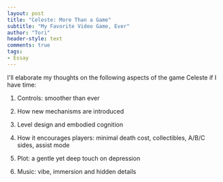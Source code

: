 ```yaml
---
layout: post
title: "Celeste: More Than a Game"
subtitle: "My Favorite Video Game, Ever"
author: "Tori"
header-style: text
comments: true
tags: 
- Essay
---
```


I'll elaborate my thoughts on the following aspects of the game Celeste if I have time:

1. Controls: smoother than ever

2. How new mechanisms are introduced

3. Level design and embodied cognition

4. How it encourages players: minimal death cost, collectibles, A/B/C sides, assist mode

5. Plot: a gentle yet deep touch on depression

6. Music: vibe, immersion and hidden details

